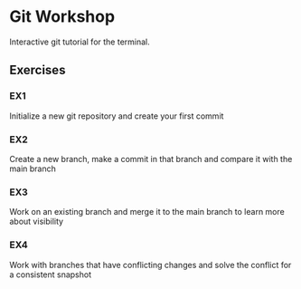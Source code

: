 # Git Workshop

Interactive git tutorial for the terminal.

## Exercises

### EX1
Initialize a new git repository and create your first commit

### EX2
Create a new branch, make a commit in that branch and compare it with the main branch

### EX3
Work on an existing branch and merge it to the main branch to learn more about visibility

### EX4
Work with branches that have conflicting changes and solve the conflict for a consistent snapshot
